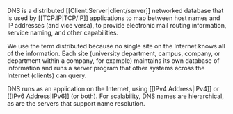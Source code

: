 DNS is a distributed [[Client.Server|client/server]] networked database that is used by [[TCP.IP|TCP/IP]] applications to map between host names and IP addresses (and vice versa), to provide electronic mail routing information, service naming, and other capabilities.

We use the term distributed because no single site on the Internet knows all of the information. Each site (university department, campus, company, or department within a company, for example) maintains its own database of information and runs a server program that other systems across the Internet (clients) can query.

DNS runs as an application on the Internet, using [[IPv4 Address|IPv4]] or [[IPv6 Address|IPv6]] (or both). For scalability, DNS names are hierarchical, as are the servers that support name resolution.

